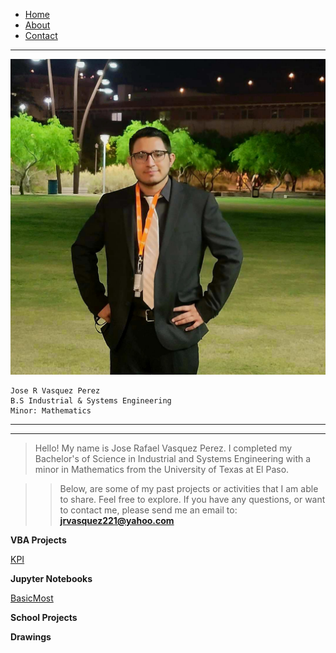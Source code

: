 <div>
    <ul class="nav">
        <li class="nav"><a href="https://jrvasquez3.github.io/joservasquezperez/VBA/KPI">Home</a></li>
        <li class="nav"><a href="https://jrvasquez3.github.io/joservasquezperez/VBA/KPI">About</a></li>
        <li class="nav"><a href="https://jrvasquez3.github.io/joservasquezperez/VBA/KPI">Contact</a></li>
    </ul>
</div>

--------------------------------
<link rel="stylesheet" href="styles.css">
<img src="pfppic.jpg" class="callout"/> 

    Jose R Vasquez Perez
    B.S Industrial & Systems Engineering
    Minor: Mathematics

------------------------------------
------------------------------------

> Hello! My name is Jose Rafael Vasquez Perez. I completed my Bachelor's of Science in Industrial and Systems Engineering with a minor in Mathematics from the University of Texas at El Paso. 

> > Below, are some of my past projects or activities that I am able to share. Feel free to explore. If you have any questions, or want to contact me, please send me an email to:  **jrvasquez221@yahoo.com**

**VBA Projects**

<a style="list-style-type: none" href="https://jrvasquez3.github.io/joservasquezperez/VBA/KPI">KPI</a>

**Jupyter Notebooks**

<a style="list-style-type: none" href="https://jrvasquez3.github.io/joservasquezperez/VBA/BasicMost.html">BasicMost</a>

**School Projects**

**Drawings**

